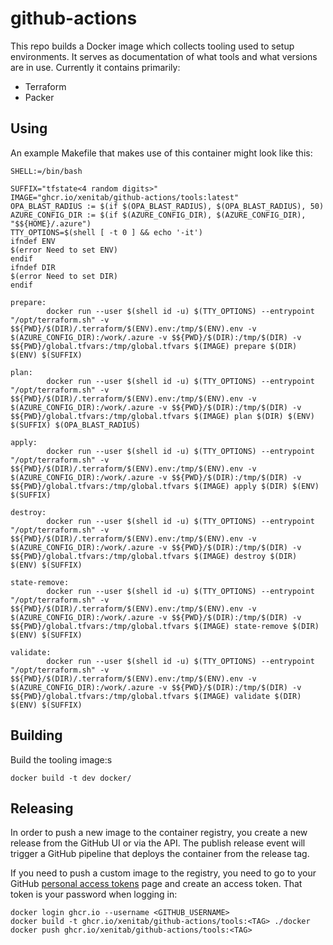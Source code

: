 # github-actions

This repo builds a Docker image which collects tooling used to setup environments. It serves as documentation of what tools and what versions are in use. Currently it contains primarily:

- Terraform
- Packer

## Using

An example Makefile that makes use of this container might look like this:
```
SHELL:=/bin/bash

SUFFIX="tfstate<4 random digits>"
IMAGE="ghcr.io/xenitab/github-actions/tools:latest"
OPA_BLAST_RADIUS := $(if $(OPA_BLAST_RADIUS), $(OPA_BLAST_RADIUS), 50)
AZURE_CONFIG_DIR := $(if $(AZURE_CONFIG_DIR), $(AZURE_CONFIG_DIR), "$${HOME}/.azure")
TTY_OPTIONS=$(shell [ -t 0 ] && echo '-it')
ifndef ENV
$(error Need to set ENV)
endif
ifndef DIR
$(error Need to set DIR)
endif

prepare:
        docker run --user $(shell id -u) $(TTY_OPTIONS) --entrypoint "/opt/terraform.sh" -v $${PWD}/$(DIR)/.terraform/$(ENV).env:/tmp/$(ENV).env -v $(AZURE_CONFIG_DIR):/work/.azure -v $${PWD}/$(DIR):/tmp/$(DIR) -v $${PWD}/global.tfvars:/tmp/global.tfvars $(IMAGE) prepare $(DIR) $(ENV) $(SUFFIX)

plan:
        docker run --user $(shell id -u) $(TTY_OPTIONS) --entrypoint "/opt/terraform.sh" -v $${PWD}/$(DIR)/.terraform/$(ENV).env:/tmp/$(ENV).env -v $(AZURE_CONFIG_DIR):/work/.azure -v $${PWD}/$(DIR):/tmp/$(DIR) -v $${PWD}/global.tfvars:/tmp/global.tfvars $(IMAGE) plan $(DIR) $(ENV) $(SUFFIX) $(OPA_BLAST_RADIUS)

apply:
        docker run --user $(shell id -u) $(TTY_OPTIONS) --entrypoint "/opt/terraform.sh" -v $${PWD}/$(DIR)/.terraform/$(ENV).env:/tmp/$(ENV).env -v $(AZURE_CONFIG_DIR):/work/.azure -v $${PWD}/$(DIR):/tmp/$(DIR) -v $${PWD}/global.tfvars:/tmp/global.tfvars $(IMAGE) apply $(DIR) $(ENV) $(SUFFIX)

destroy:
        docker run --user $(shell id -u) $(TTY_OPTIONS) --entrypoint "/opt/terraform.sh" -v $${PWD}/$(DIR)/.terraform/$(ENV).env:/tmp/$(ENV).env -v $(AZURE_CONFIG_DIR):/work/.azure -v $${PWD}/$(DIR):/tmp/$(DIR) -v $${PWD}/global.tfvars:/tmp/global.tfvars $(IMAGE) destroy $(DIR) $(ENV) $(SUFFIX)

state-remove:
        docker run --user $(shell id -u) $(TTY_OPTIONS) --entrypoint "/opt/terraform.sh" -v $${PWD}/$(DIR)/.terraform/$(ENV).env:/tmp/$(ENV).env -v $(AZURE_CONFIG_DIR):/work/.azure -v $${PWD}/$(DIR):/tmp/$(DIR) -v $${PWD}/global.tfvars:/tmp/global.tfvars $(IMAGE) state-remove $(DIR) $(ENV) $(SUFFIX)

validate:
        docker run --user $(shell id -u) $(TTY_OPTIONS) --entrypoint "/opt/terraform.sh" -v $${PWD}/$(DIR)/.terraform/$(ENV).env:/tmp/$(ENV).env -v $(AZURE_CONFIG_DIR):/work/.azure -v $${PWD}/$(DIR):/tmp/$(DIR) -v $${PWD}/global.tfvars:/tmp/global.tfvars $(IMAGE) validate $(DIR) $(ENV) $(SUFFIX)
```

## Building

Build the tooling image:s
```shell
docker build -t dev docker/
```

## Releasing

In order to push a new image to the container registry, you create a new release from the GitHub UI or via the API. The publish release event will trigger a GitHub pipeline that deploys the container from the release tag.

If you need to push a custom image to the registry, you need to go to your GitHub [personal access tokens](https://github.com/settings/tokens) page and create an access token. That token is your password when logging in:
```
docker login ghcr.io --username <GITHUB_USERNAME>
docker build -t ghcr.io/xenitab/github-actions/tools:<TAG> ./docker
docker push ghcr.io/xenitab/github-actions/tools:<TAG>
```